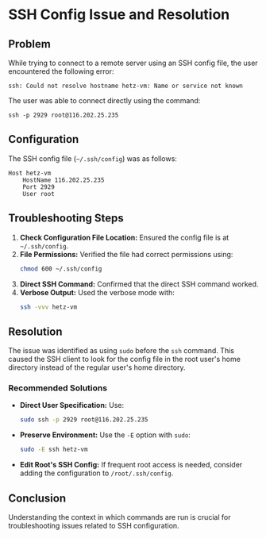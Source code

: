 
# SSH Config Issue and Resolution

## Problem
While trying to connect to a remote server using an SSH config file, the user encountered the following error:

```
ssh: Could not resolve hostname hetz-vm: Name or service not known
```

The user was able to connect directly using the command:

```
ssh -p 2929 root@116.202.25.235
```

## Configuration
The SSH config file (`~/.ssh/config`) was as follows:

```ssh
Host hetz-vm
    HostName 116.202.25.235
    Port 2929
    User root
```

## Troubleshooting Steps
1. **Check Configuration File Location:** Ensured the config file is at `~/.ssh/config`.
2. **File Permissions:** Verified the file had correct permissions using:
   ```bash
   chmod 600 ~/.ssh/config
   ```
3. **Direct SSH Command:** Confirmed that the direct SSH command worked.
4. **Verbose Output:** Used the verbose mode with:
   ```bash
   ssh -vvv hetz-vm
   ```

## Resolution
The issue was identified as using `sudo` before the `ssh` command. This caused the SSH client to look for the config file in the root user's home directory instead of the regular user's home directory.

### Recommended Solutions
- **Direct User Specification:** Use:
   ```bash
   sudo ssh -p 2929 root@116.202.25.235
   ```
- **Preserve Environment:** Use the `-E` option with `sudo`:
   ```bash
   sudo -E ssh hetz-vm
   ```
- **Edit Root's SSH Config:** If frequent root access is needed, consider adding the configuration to `/root/.ssh/config`.

## Conclusion
Understanding the context in which commands are run is crucial for troubleshooting issues related to SSH configuration.
